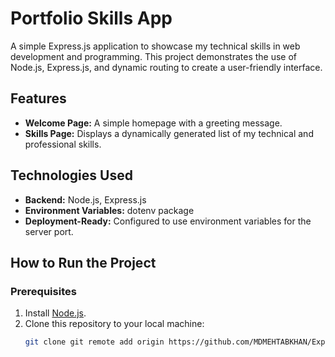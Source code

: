 # Portfolio Skills App  

A simple Express.js application to showcase my technical skills in web development and programming. This project demonstrates the use of Node.js, Express.js, and dynamic routing to create a user-friendly interface.

## Features  
- **Welcome Page:** A simple homepage with a greeting message.  
- **Skills Page:** Displays a dynamically generated list of my technical and professional skills.  

## Technologies Used  
- **Backend:** Node.js, Express.js  
- **Environment Variables:** dotenv package  
- **Deployment-Ready:** Configured to use environment variables for the server port.  

## How to Run the Project  

### Prerequisites  
1. Install [Node.js](https://nodejs.org/).  
2. Clone this repository to your local machine:  
   ```bash
   git clone git remote add origin https://github.com/MDMEHTABKHAN/Express-Skills-Showcase.git

   
